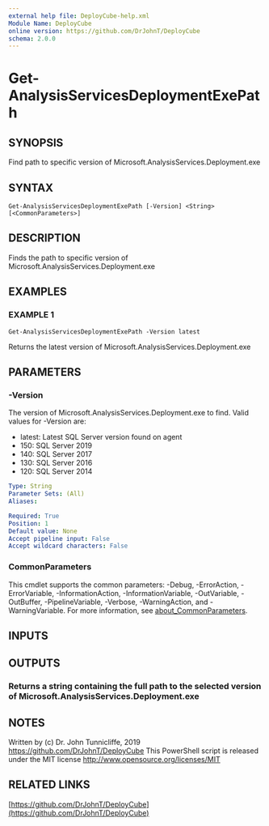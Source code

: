 ```yaml
---
external help file: DeployCube-help.xml
Module Name: DeployCube
online version: https://github.com/DrJohnT/DeployCube
schema: 2.0.0
---
```


# Get-AnalysisServicesDeploymentExePath

## SYNOPSIS
Find path to specific version of Microsoft.AnalysisServices.Deployment.exe

## SYNTAX

```
Get-AnalysisServicesDeploymentExePath [-Version] <String> [<CommonParameters>]
```

## DESCRIPTION
Finds the path to specific version of Microsoft.AnalysisServices.Deployment.exe

## EXAMPLES

### EXAMPLE 1
```
Get-AnalysisServicesDeploymentExePath -Version latest
```

Returns the latest version of Microsoft.AnalysisServices.Deployment.exe

## PARAMETERS

### -Version
The version of Microsoft.AnalysisServices.Deployment.exe to find.
Valid values for -Version are:
* latest: Latest SQL Server version found on agent
* 150: SQL Server 2019
* 140: SQL Server 2017
* 130: SQL Server 2016
* 120: SQL Server 2014

```yaml
Type: String
Parameter Sets: (All)
Aliases:

Required: True
Position: 1
Default value: None
Accept pipeline input: False
Accept wildcard characters: False
```

### CommonParameters
This cmdlet supports the common parameters: -Debug, -ErrorAction, -ErrorVariable, -InformationAction, -InformationVariable, -OutVariable, -OutBuffer, -PipelineVariable, -Verbose, -WarningAction, and -WarningVariable. For more information, see [about_CommonParameters](http://go.microsoft.com/fwlink/?LinkID=113216).

## INPUTS

## OUTPUTS

### Returns a string containing the full path to the selected version of Microsoft.AnalysisServices.Deployment.exe
## NOTES
Written by (c) Dr.
John Tunnicliffe, 2019 https://github.com/DrJohnT/DeployCube
This PowerShell script is released under the MIT license http://www.opensource.org/licenses/MIT

## RELATED LINKS

[https://github.com/DrJohnT/DeployCube](https://github.com/DrJohnT/DeployCube)


